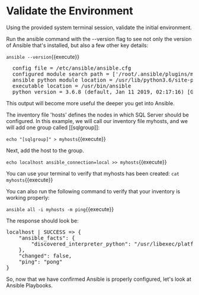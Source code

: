 # Validate the Environment
Using the provided system terminal session, validate the initial environment. 

Run the ansible command with the --version flag to see not only the version of Ansible that's installed, but also a few other key details:

`ansible --version`{{execute}}

<pre class="file">
  config file = /etc/ansible/ansible.cfg
  configured module search path = ['/root/.ansible/plugins/modules', '/usr/share/ansible/plugins/modules']
  ansible python module location = /usr/lib/python3.6/site-packages/ansible
  executable location = /usr/bin/ansible
  python version = 3.6.8 (default, Jan 11 2019, 02:17:16) [GCC 8.2.1 20180905 (Red Hat 8.2.1-3)]
</pre>

This output will become more useful the deeper you get into Ansible.

The inventory file 'hosts' defines the nodes in which SQL Server should be configured. In this example, we will call our inventory file myhosts, and we will add one group called [[sqlgroup]]:

`echo "[sqlgroup]" > myhosts`{{execute}}

Next, add the host to the group.

`echo localhost ansible_connection=local >> myhosts`{{execute}}

You can use your terminal to verify that myhosts has been created: `cat myhosts`{{execute}}

You can also run the following command to verify that your inventory is working properly:

`ansible all -i myhosts -m ping`{{execute}}

The response should look be:

<pre class="file">
localhost | SUCCESS => {
    "ansible_facts": {
        "discovered_interpreter_python": "/usr/libexec/platform-python"
    },
    "changed": false,
    "ping": "pong"
}
</pre>

So, now that we have confirmed Ansible is properly configured, let's look at Ansible Playbooks.
